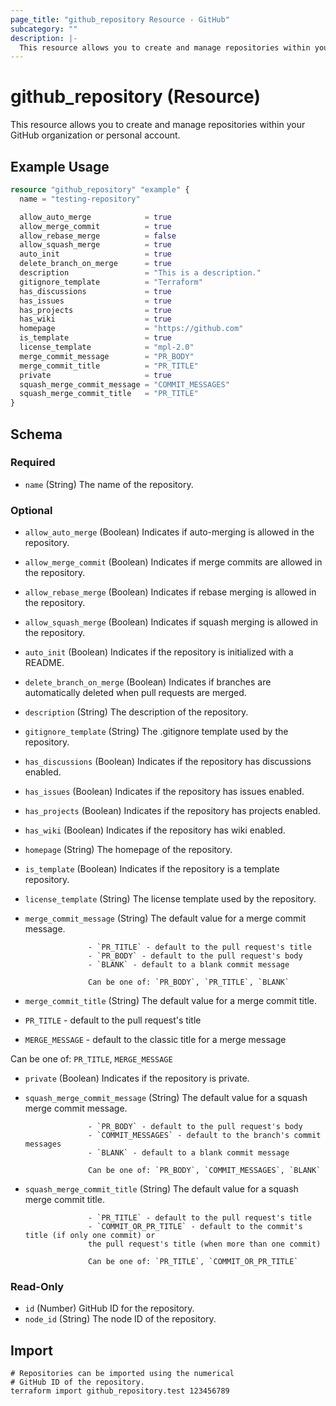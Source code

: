```yaml
---
page_title: "github_repository Resource - GitHub"
subcategory: ""
description: |-
  This resource allows you to create and manage repositories within your GitHub organization or personal account.
---
```


# github_repository (Resource)

This resource allows you to create and manage repositories within your GitHub organization or personal account.

## Example Usage

```terraform
resource "github_repository" "example" {
  name = "testing-repository"

  allow_auto_merge            = true
  allow_merge_commit          = true
  allow_rebase_merge          = false
  allow_squash_merge          = true
  auto_init                   = true
  delete_branch_on_merge      = true
  description                 = "This is a description."
  gitignore_template          = "Terraform"
  has_discussions             = true
  has_issues                  = true
  has_projects                = true
  has_wiki                    = true
  homepage                    = "https://github.com"
  is_template                 = true
  license_template            = "mpl-2.0"
  merge_commit_message        = "PR_BODY"
  merge_commit_title          = "PR_TITLE"
  private                     = true
  squash_merge_commit_message = "COMMIT_MESSAGES"
  squash_merge_commit_title   = "PR_TITLE"
}
```
<!-- schema generated by tfplugindocs -->
## Schema

### Required

- `name` (String) The name of the repository.

### Optional

- `allow_auto_merge` (Boolean) Indicates if auto-merging is allowed in the repository.
- `allow_merge_commit` (Boolean) Indicates if merge commits are allowed in the repository.
- `allow_rebase_merge` (Boolean) Indicates if rebase merging is allowed in the repository.
- `allow_squash_merge` (Boolean) Indicates if squash merging is allowed in the repository.
- `auto_init` (Boolean) Indicates if the repository is initialized with a README.
- `delete_branch_on_merge` (Boolean) Indicates if branches are automatically deleted when pull requests are merged.
- `description` (String) The description of the repository.
- `gitignore_template` (String) The .gitignore template used by the repository.
- `has_discussions` (Boolean) Indicates if the repository has discussions enabled.
- `has_issues` (Boolean) Indicates if the repository has issues enabled.
- `has_projects` (Boolean) Indicates if the repository has projects enabled.
- `has_wiki` (Boolean) Indicates if the repository has wiki enabled.
- `homepage` (String) The homepage of the repository.
- `is_template` (Boolean) Indicates if the repository is a template repository.
- `license_template` (String) The license template used by the repository.
- `merge_commit_message` (String) The default value for a merge commit message.

					- `PR_TITLE` - default to the pull request's title
					- `PR_BODY` - default to the pull request's body
					- `BLANK` - default to a blank commit message

					Can be one of: `PR_BODY`, `PR_TITLE`, `BLANK`
- `merge_commit_title` (String) The default value for a merge commit title.

- `PR_TITLE` - default to the pull request's title
- `MERGE_MESSAGE` - default to the classic title for a merge message

Can be one of: `PR_TITLE`, `MERGE_MESSAGE`
- `private` (Boolean) Indicates if the repository is private.
- `squash_merge_commit_message` (String) The default value for a squash merge commit message.

					- `PR_BODY` - default to the pull request's body
					- `COMMIT_MESSAGES` - default to the branch's commit messages
					- `BLANK` - default to a blank commit message

					Can be one of: `PR_BODY`, `COMMIT_MESSAGES`, `BLANK`
- `squash_merge_commit_title` (String) The default value for a squash merge commit title.

					- `PR_TITLE` - default to the pull request's title
					- `COMMIT_OR_PR_TITLE` - default to the commit's title (if only one commit) or 
					the pull request's title (when more than one commit)

					Can be one of: `PR_TITLE`, `COMMIT_OR_PR_TITLE`

### Read-Only

- `id` (Number) GitHub ID for the repository.
- `node_id` (String) The node ID of the repository.

## Import

```shell
# Repositories can be imported using the numerical
# GitHub ID of the repository.
terraform import github_repository.test 123456789
```
